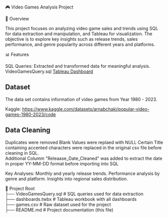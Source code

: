 🎮 Video Games Analysis Project

📄 Overview

This project focuses on analyzing video game sales and trends using SQL for data extraction and manipulation, and Tableau for visualization. The objective is to explore key insights such as release trends, sales performance, and genre popularity across different years and platforms. 

📊 Features

SQL Queries: Extracted and transformed data for meaningful analysis. VideoGamesQuery.sql
[Tableau Dashboard](https://public.tableau.com/app/profile/jesslyn.lee/viz/Book1_17374859012250/Dashboard3?publish=yes)


## Dataset

The data set contains information of video games from Year 1980 - 2023. 

Kaggle: https://www.kaggle.com/datasets/arnabchaki/popular-video-games-1980-2023/code


## Data Cleaning
Duplicates were removed
Blank Values were replaed with NULL 
Certain Title containing accented characters were replaced in the original csv file before cleaning in SQL.  
Additional Columm "Releaase_Date_Cleaned" was added to extract the date in proper YY-MM-DD format before importing into SQL 



Key Analyses:
Monthly and yearly release trends.
Performance analysis by genre and platform.
Insights into regional sales distribution.

📂 Project Root  
├── VideoGamesQuery.sql      # SQL queries used for data extraction  
├── dashboards.twbx          # Tableau workbook with all dashboards  
├── games.csv                # Raw dataset used for the project  
├── README.md                # Project documentation (this file)
